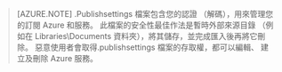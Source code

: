 > [AZURE.NOTE]
> .Publishsettings 檔案包含您的認證 （解碼），用來管理您的訂閱 Azure 和服務。 此檔案的安全性最佳作法是暫時外部來源目錄 （例如在 Libraries\Documents 資料夾），將其儲存，並完成匯入後再將它刪除。 惡意使用者會取得.publishsettings 檔案的存取權，都可以編輯、 建立及刪除 Azure 服務。
